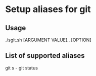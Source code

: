 # Setup aliases for git

## Usage
./sgit.sh [ARGUMENT VALUE].. [OPTION]

## List of supported aliases
git s - git status

